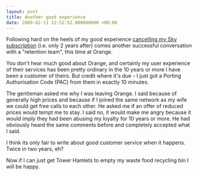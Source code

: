 ```yaml
---
layout: post
title: Another good experience
date: 2009-02-11 12:52:52.000000000 +00:00
---
```

Following hard on the heels of my good experience <a href="https://blog.dominicsayers.com/2007/01/25/a-surprisingly-pleasant-user-experience/" target="_blank">cancelling my Sky subscription</a> (i.e. only 2 years after) comes another successful conversation with a "retention team", this time at Orange.

You don't hear much good about Orange, and certainly my user experience of their services has been pretty ordinary in the 10 years or more I have been a customer of theirs. But credit where it's due - I just got a Porting Authorisation Code (PAC) from them in exactly 10 minutes.

The gentleman asked me why I was leaving Orange. I said because of generally high prices and because if I joined the same network as my wife we could get free calls to each other. He asked me if an offer of reduced prices would tempt me to stay. I said no, it would make me angry because it would imply they had been abusing my loyalty for 10 years or more. He had obviously heard the same comments before and completely accepted what I said.

I think its only fair to write about good customer service when it happens. Twice in two years, eh?

Now if I can just get Tower Hamlets to empty my waste food recycling bin I will be happy.
